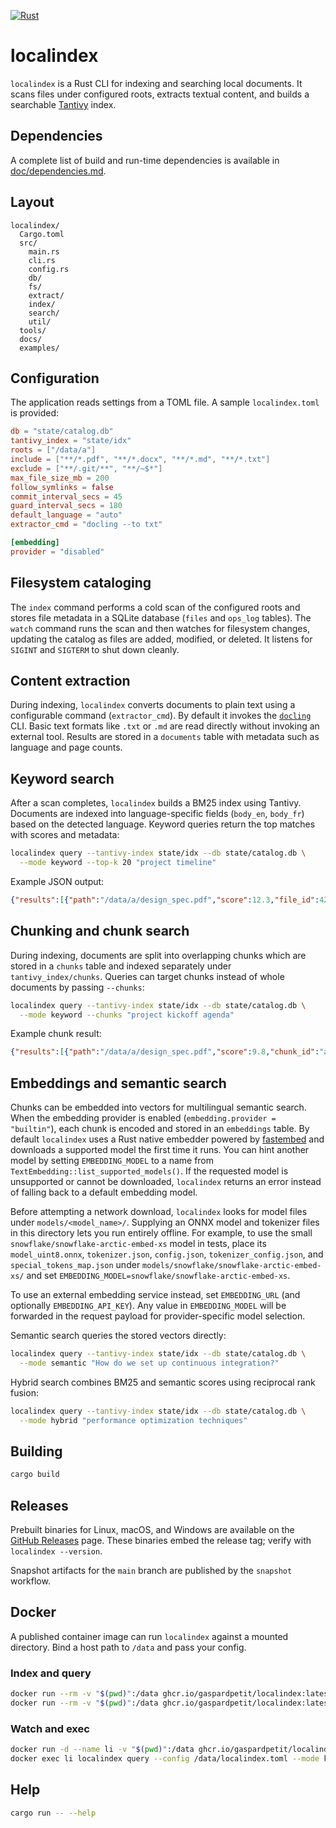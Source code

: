 [![Rust](https://github.com/gaspardpetit/localindex/actions/workflows/rust.yml/badge.svg)](https://github.com/gaspardpetit/localindex/actions/workflows/rust.yml)
# localindex

`localindex` is a Rust CLI for indexing and searching local documents. It scans files under configured roots, extracts textual content, and builds a searchable [Tantivy](https://tantivy-search.github.io/) index.

## Dependencies

A complete list of build and run-time dependencies is available in [doc/dependencies.md](doc/dependencies.md).

## Layout

```
localindex/
  Cargo.toml
  src/
    main.rs
    cli.rs
    config.rs
    db/
    fs/
    extract/
    index/
    search/
    util/
  tools/
  docs/
  examples/
```

## Configuration

The application reads settings from a TOML file. A sample `localindex.toml` is provided:

```toml
db = "state/catalog.db"
tantivy_index = "state/idx"
roots = ["/data/a"]
include = ["**/*.pdf", "**/*.docx", "**/*.md", "**/*.txt"]
exclude = ["**/.git/**", "**/~$*"]
max_file_size_mb = 200
follow_symlinks = false
commit_interval_secs = 45
guard_interval_secs = 180
default_language = "auto"
extractor_cmd = "docling --to txt"

[embedding]
provider = "disabled"
```

## Filesystem cataloging

The `index` command performs a cold scan of the configured roots and
stores file metadata in a SQLite database (`files` and `ops_log` tables).
The `watch` command runs the scan and then watches for filesystem
changes, updating the catalog as files are added, modified, or deleted.
It listens for `SIGINT` and `SIGTERM` to shut down cleanly.

## Content extraction

During indexing, `localindex` converts documents to plain text using a
configurable command (`extractor_cmd`). By default it invokes the
[`docling`](https://github.com/docling) CLI. Basic text formats like
`.txt` or `.md` are read directly without invoking an external tool.
Results are stored in a `documents` table with metadata such as language
and page counts.

## Keyword search

After a scan completes, `localindex` builds a BM25 index using Tantivy.
Documents are indexed into language-specific fields (`body_en`, `body_fr`) based on the
detected language. Keyword queries return the top matches with scores and metadata:

```bash
localindex query --tantivy-index state/idx --db state/catalog.db \
  --mode keyword --top-k 20 "project timeline"
```

Example JSON output:

```json
{"results":[{"path":"/data/a/design_spec.pdf","score":12.3,"file_id":42,"mtime":"2025-07-05T12:43:11Z"}]}
```

## Chunking and chunk search

During indexing, documents are split into overlapping chunks which are stored in a `chunks`
table and indexed separately under `tantivy_index/chunks`. Queries can target chunks instead
of whole documents by passing `--chunks`:

```bash
localindex query --tantivy-index state/idx --db state/catalog.db \
  --mode keyword --chunks "project kickoff agenda"
```

Example chunk result:

```json
{"results":[{"path":"/data/a/design_spec.pdf","score":9.8,"chunk_id":"abcd..","start_byte":182340,"end_byte":183912}]}
```

## Embeddings and semantic search

Chunks can be embedded into vectors for multilingual semantic search. When the
embedding provider is enabled (`embedding.provider = "builtin"`), each chunk is
encoded and stored in an `embeddings` table. By default `localindex` uses a
Rust native embedder powered by [fastembed](https://crates.io/crates/fastembed)
and downloads a supported model the first time it runs. You can hint another
model by setting `EMBEDDING_MODEL` to a name from
`TextEmbedding::list_supported_models()`. If the requested model is unsupported
or cannot be downloaded, `localindex` returns an error instead of falling back
to a default embedding model.

Before attempting a network download, `localindex` looks for model files under
`models/<model_name>/`. Supplying an ONNX model and tokenizer files in this
directory lets you run entirely offline. For example, to use the small
`snowflake/snowflake-arctic-embed-xs` model in tests, place its
`model_uint8.onnx`, `tokenizer.json`, `config.json`, `tokenizer_config.json`,
and `special_tokens_map.json` under
`models/snowflake/snowflake-arctic-embed-xs/` and set
`EMBEDDING_MODEL=snowflake/snowflake-arctic-embed-xs`.

To use an external embedding service instead, set `EMBEDDING_URL` (and
optionally `EMBEDDING_API_KEY`). Any value in `EMBEDDING_MODEL` will be forwarded
in the request payload for provider-specific model selection.

Semantic search queries the stored vectors directly:

```bash
localindex query --tantivy-index state/idx --db state/catalog.db \
  --mode semantic "How do we set up continuous integration?"
```

Hybrid search combines BM25 and semantic scores using reciprocal rank fusion:

```bash
localindex query --tantivy-index state/idx --db state/catalog.db \
  --mode hybrid "performance optimization techniques"
```

## Building

```bash
cargo build
```

## Releases

Prebuilt binaries for Linux, macOS, and Windows are available on the [GitHub Releases](https://github.com/gaspardpetit/localindex/releases) page.
These binaries embed the release tag; verify with `localindex --version`.

Snapshot artifacts for the `main` branch are published by the `snapshot` workflow.

## Docker

A published container image can run `localindex` against a mounted directory. Bind a host path to `/data` and pass your config.

### Index and query

```bash
docker run --rm -v "$(pwd)":/data ghcr.io/gaspardpetit/localindex:latest index --config /data/localindex.toml
docker run --rm -v "$(pwd)":/data ghcr.io/gaspardpetit/localindex:latest query --config /data/localindex.toml --mode keyword "project timeline"
```

### Watch and exec

```bash
docker run -d --name li -v "$(pwd)":/data ghcr.io/gaspardpetit/localindex:latest watch --config /data/localindex.toml
docker exec li localindex query --config /data/localindex.toml --mode keyword "project timeline"
```


## Help

```bash
cargo run -- --help
```
